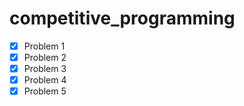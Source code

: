 # competitive_programming
-[x] Problem 1
-[x] Problem 2
-[x] Problem 3
-[x] Problem 4
-[x] Problem 5
